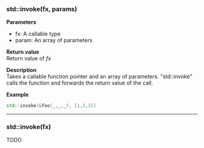 ### std::invoke(fx, params)
**Parameters**
* fx: A callable type
* param: An array of parameters

**Return value**  
Return value of _fx_

**Description**  
Takes a callable function pointer and an array of parameters.
"std::invoke" calls the function and forwards the return value of the call.

**Example**
```c++
std::invoke(&foo(_,_,_), [1,2,3])
```

---

### std::invoke(fx)
TODO
